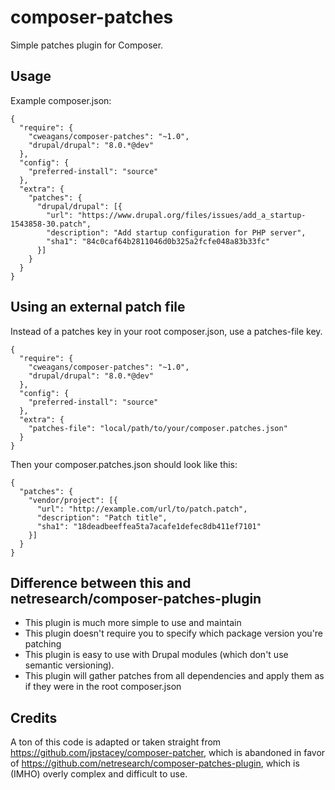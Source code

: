 # composer-patches

Simple patches plugin for Composer.

## Usage

Example composer.json:

```
{
  "require": {
    "cweagans/composer-patches": "~1.0",
    "drupal/drupal": "8.0.*@dev"
  },
  "config": {
    "preferred-install": "source"
  },
  "extra": {
    "patches": {
      "drupal/drupal": [{
        "url": "https://www.drupal.org/files/issues/add_a_startup-1543858-30.patch",
        "description": "Add startup configuration for PHP server",
        "sha1": "84c0caf64b2811046d0b325a2fcfe048a83b33fc"
      }]
    }
  }
}

```

## Using an external patch file

Instead of a patches key in your root composer.json, use a patches-file key.

```
{
  "require": {
    "cweagans/composer-patches": "~1.0",
    "drupal/drupal": "8.0.*@dev"
  },
  "config": {
    "preferred-install": "source"
  },
  "extra": {
    "patches-file": "local/path/to/your/composer.patches.json"
  }
}

```

Then your composer.patches.json should look like this:

```
{
  "patches": {
    "vendor/project": [{
      "url": "http://example.com/url/to/patch.patch",
      "description": "Patch title",
      "sha1": "18deadbeeffea5ta7acafe1defec8db411ef7101"
    }]
  }
}
```

## Difference between this and netresearch/composer-patches-plugin

* This plugin is much more simple to use and maintain
* This plugin doesn't require you to specify which package version you're patching
* This plugin is easy to use with Drupal modules (which don't use semantic versioning).
* This plugin will gather patches from all dependencies and apply them as if they were in the root composer.json

## Credits

A ton of this code is adapted or taken straight from https://github.com/jpstacey/composer-patcher, which is abandoned in favor of https://github.com/netresearch/composer-patches-plugin, which is (IMHO) overly complex and difficult to use.

